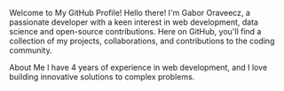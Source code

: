 Welcome to My GitHub Profile!
Hello there! I'm Gabor Oraveecz, a passionate developer with a keen interest in web development, data science and open-source contributions. Here on GitHub, you'll find a collection of my projects, collaborations, and contributions to the coding community.

About Me
I have 4 years of experience in web development, and I love building innovative solutions to complex problems.

<!---
gabororavecz/gabororavecz is a ✨ special ✨ repository because its `README.md` (this file) appears on your GitHub profile.
You can click the Preview link to take a look at your changes.
--->
